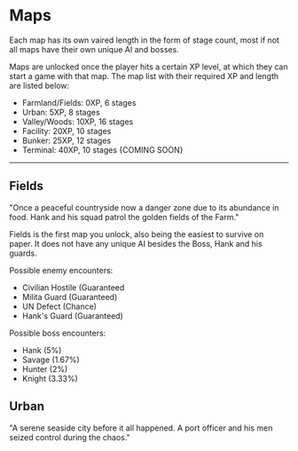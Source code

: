 # Maps

Each map has its own vaired length in the form of stage count, most if not all maps have their own unique AI and bosses.

Maps are unlocked once the player hits a certain XP level, at which they can start a game with that map.
The map list with their required XP and length are listed below:
- Farmland/Fields: 0XP, 6 stages
- Urban: 5XP, 8 stages
- Valley/Woods: 10XP, 16 stages
- Facility: 20XP, 10 stages
- Bunker: 25XP, 12 stages
- Terminal: 40XP, 10 stages {COMING SOON}

---

## Fields
"Once a peaceful countryside now a danger zone due to its abundance in food. 
Hank and his squad patrol the golden fields of the Farm."

Fields is the first map you unlock, also being the easiest to survive on paper. It does not have any unique AI besides the Boss, Hank and his guards.

Possible enemy encounters:
- Civilian Hostile (Guaranteed
- Milita Guard (Guaranteed)
- UN Defect (Chance)
- Hank's Guard (Guaranteed)

Possible boss encounters:
- Hank (5%)
- Savage (1.67%)
- Hunter (2%)
- Knight (3.33%)

## Urban
"A serene seaside city before it all happened. A port officer and his men seized control during the chaos."


